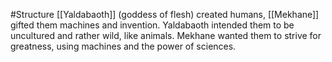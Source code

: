 #Structure 
[[Yaldabaoth]] (goddess of flesh) created humans,
[[Mekhane]] gifted them machines and invention.
Yaldabaoth intended them to be uncultured and rather wild, like animals.
Mekhane wanted them to strive for greatness, using machines and the power of sciences. 